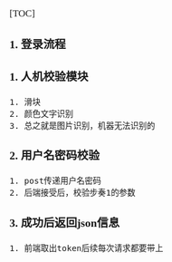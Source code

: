 <span  style="font-family: Simsun,serif; font-size: 17px; ">

[TOC]

### 1. 登录流程

### 1. 人机校验模块

~~~
1. 滑块
2. 颜色文字识别
3. 总之就是图片识别，机器无法识别的
~~~

### 2. 用户名密码校验

~~~
1. post传递用户名密码
2. 后端接受后，校验步奏1的参数
~~~

### 3. 成功后返回json信息

~~~
1. 前端取出token后续每次请求都要带上
~~~

</span>